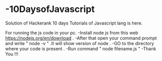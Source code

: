 # -10DaysofJavascript
 Solution of Hackerank 10 days Tutorials of Javascript lang is here.
 
 For running the js code in your pc.
    -Install node js from this web https://nodejs.org/en/download .
    -After that open your command prompt and write " node -v " .It will show version of node .
    -GO to the directory where your code is present .
    -Run command " node filename.js " 
    -Thank You !!!

